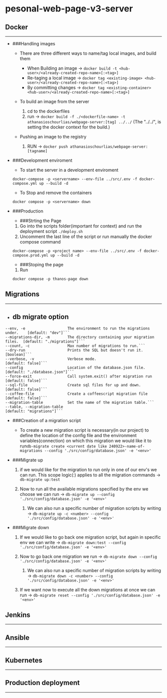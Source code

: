 # pesonal-web-page-v3-server

## Docker

---

- ###Handling images
  - There are three different ways to name/tag local images, and build them
  
    - When Building an image -> ```docker build -t <hub-user>/<already-created-repo-name>[:<tag>]```
    - Re-taging a local image -> ```docker tag <existing-image> <hub-user>/<already-created-repo-name>[:<tag>]```
    - By committing changes -> ```docker tag <existing-container> <hub-user>/<already-created-repo-name>[:<tag>]```

  - To build an image from the server
    
    1. cd to the dockerfiles
    2. run -> `docker build -f ./<dockerfile-name> -t athanasioschourlias/webpage-server:[tag] ../../` (The "../../", is setting the docker context for the build.)
  
  - Pushing an image to the registry
    
    1. RUN -> `docker push athanasioschourlias/webpage-server:[tagname]`

- ###Development enviroment

  - To start the server in a development enviroment  
  ```
  docker-compose -p <servername> --env-file ../src/.env -f docker-compose.yml up --build -d
  ```
  - To Stop and remove the containers 
  ```
  docker compose -p <servername> down 
  ```

- ###Production

  - ###Strting the Page
  1. Go into the scripts folder(important for context) and run the deployment script `./deploy.sh`
  2. Uncomment the last line of the script or run manually the docker compose command
  ```
  docker-compose -p <project name> --env-file ../src/.env -f docker-compose.prod.yml up --build -d
  ```
  - ###Stoping the page
  1. Run
  ```
  docker compose -p thanos-page down
  ```

## Migrations

---

- ## db migrate option
```
--env, -e                   The environment to run the migrations under.    [default: "dev"]```
--migrations-dir, -m        The directory containing your migration files.  [default: "./migrations"]```
--count, -c                 Max number of migrations to run.```
--dry-run                   Prints the SQL but doesn't run it.              [boolean]```
--verbose, -v               Verbose mode.                                   [default: false]```
--config                    Location of the database.json file.             [default: "./database.json"]```
--force-exit                Call system.exit() after migration run          [default: false]```
--sql-file                  Create sql files for up and down.               [default: false]```
--coffee-file               Create a coffeescript migration file            [default: false]```
--migration-table           Set the name of the migration table.```
--table, --migration-table                                                  [default: "migrations"]```
```
- ###Creation of a migration script

  - To create a new migration script is necessary(in our project) to define the location of the config file and the environment variables(connection) 
  on which this migration we would like it to run```db-migrate create <current date like 240922>-name-of-migrations --config './src/config/database.json' -e '<env>'```

- ###Migrate up

  1. if we would like for the migration to run only in one of our env's we can run. This scope logic(:<env>) applies to all the migration commands -> ```db-migrate up:test```

  2. Now to run all the available migrations specified by the env we choose we can run -> ```db-migrate up --config './src/config/database.json' -e '<env>'```
     1. We can also run a specific number of migration scripts by writing -> ```db-migrate up -c <number> --config './src/config/database.json' -e '<env>'```
     
- ###Migrate down

  1. If we would like to go back one migration script, but again in specific env we can write -> ```db-migrate down:test --config './src/config/database.json' -e '<env>'```

  2. Now to go back one migration we run -> ```db-migrate down --config './src/config/database.json' -e '<env>'```
     1. We can also run a specific number of migration scripts by writing -> ```db-migrate down -c <number> --config './src/config/database.json' -e '<env>'```
  
  3. If we want now to execute all the down migrations at once we can run -> ```db-migrate reset --config './src/config/database.json' -e '<env>'``` 

## Jenkins

---


## Ansible

---


## Kubernetes

---

## Production deployment

---